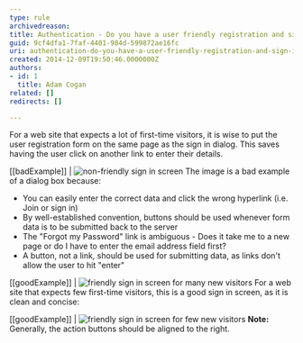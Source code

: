```yaml
---
type: rule
archivedreason: 
title: Authentication - Do you have a user friendly registration and sign in screen?
guid: 9cf4dfa1-7faf-4401-984d-599872ae16fc
uri: authentication-do-you-have-a-user-friendly-registration-and-sign-in-screen
created: 2014-12-09T19:50:46.0000000Z
authors:
- id: 1
  title: Adam Cogan
related: []
redirects: []

---
```


For a web site that expects a lot of first-time visitors, it is wise to put the                     user registration form on the same page as the sign in dialog. This saves having the                     user click on another link to enter their details.

<!--endintro-->

[[badExample]]
| ![non-friendly sign in screen](BadloginDialog.gif)
The image is a bad example of a dialog box because:

* You can easily enter the correct data and click the wrong hyperlink (i.e. Join or sign in)
* By well-established convention, buttons should be used whenever form data is to be submitted back to the server
* The "Forgot my Password" link is ambiguous - Does it take me to a new page or do I have to enter the email address field first?
* A button, not a link, should be used for submitting data, as links don't allow the user to hit "enter"


[[goodExample]]
| ![friendly sign in screen for many new visitors](GoodloginScreen.gif)
For a web site that expects few first-time visitors, this is a good sign in screen, as it is clean and concise:

[[goodExample]]
| ![friendly sign in screen for few new visitors](GoodloginScreen-few.gif)
**Note:** Generally, the action buttons should be aligned to the right.

